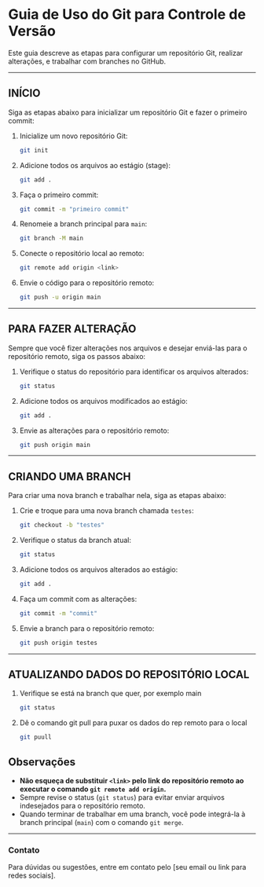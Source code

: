 # Guia de Uso do Git para Controle de Versão

Este guia descreve as etapas para configurar um repositório Git, realizar alterações, e trabalhar com branches no GitHub.

---

## INÍCIO

Siga as etapas abaixo para inicializar um repositório Git e fazer o primeiro commit:

1. Inicialize um novo repositório Git:
   ```bash
   git init
   ```

2. Adicione todos os arquivos ao estágio (stage):
   ```bash
   git add .
   ```

3. Faça o primeiro commit:
   ```bash
   git commit -m "primeiro commit"
   ```

4. Renomeie a branch principal para `main`:
   ```bash
   git branch -M main
   ```

5. Conecte o repositório local ao remoto:
   ```bash
   git remote add origin <link>
   ```

6. Envie o código para o repositório remoto:
   ```bash
   git push -u origin main
   ```

---

## PARA FAZER ALTERAÇÃO

Sempre que você fizer alterações nos arquivos e desejar enviá-las para o repositório remoto, siga os passos abaixo:

1. Verifique o status do repositório para identificar os arquivos alterados:
   ```bash
   git status
   ```

2. Adicione todos os arquivos modificados ao estágio:
   ```bash
   git add .
   ```

3. Envie as alterações para o repositório remoto:
   ```bash
   git push origin main
   ```

---

## CRIANDO UMA BRANCH

Para criar uma nova branch e trabalhar nela, siga as etapas abaixo:

1. Crie e troque para uma nova branch chamada `testes`:
   ```bash
   git checkout -b "testes"
   ```

2. Verifique o status da branch atual:
   ```bash
   git status
   ```

3. Adicione todos os arquivos alterados ao estágio:
   ```bash
   git add .
   ```

4. Faça um commit com as alterações:
   ```bash
   git commit -m "commit"
   ```

5. Envie a branch para o repositório remoto:
   ```bash
   git push origin testes
   ```

---

## ATUALIZANDO DADOS DO REPOSITÓRIO LOCAL

1. Verifique se está na branch que quer, por exemplo main
   ```bash
   git status
   ```

2. Dê o comando git pull para puxar os dados do rep remoto para o local
   ```bash
   git puull
   ```

## Observações

- **Não esqueça de substituir `<link>` pelo link do repositório remoto ao executar o comando `git remote add origin`.**
- Sempre revise o status (`git status`) para evitar enviar arquivos indesejados para o repositório remoto.
- Quando terminar de trabalhar em uma branch, você pode integrá-la à branch principal (`main`) com o comando `git merge`.

---

### Contato

Para dúvidas ou sugestões, entre em contato pelo [seu email ou link para redes sociais].
